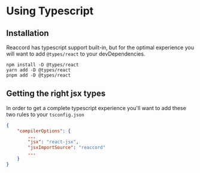 # Using Typescript

## Installation

Reaccord has typescript support built-in, but for the optimal experience you will want to add `@types/react` to your devDependencies.


```bash:no-line-numbers
npm install -D @types/react
yarn add -D @types/react
pnpm add -D @types/react
```

## Getting the right jsx types

In order to get a complete typescript experience you'll want to add these two rules to your `tsconfig.json`

```json
{
    "compilerOptions": {
        ...
        "jsx": "react-jsx",
        "jsxImportSource": "reaccord"
        ...
    }
}
```